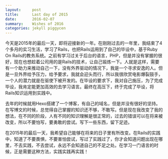```yaml
---
layout:     post
title:      Last day of 2015
date:       2016-02-07
summary:    Wishes of 2016
categories: jekyll piggycen
---
```


今天是2015年的最后一天，即将迎接新的一年。在刚刚过去的一年里，我结束了4个多月的实习生活，学习了Rails，也把Rails运用到了自己的毕设中，基于Ruby On Rails的教务系统。之前有学习过关于后台的语言，PHP，但是并没有掌握的很好，现在也想趁着公司用的是Rails的技术，让自己锻炼一下。人就是这样，需要有一个助力来推动自己一下，没有外界驱动的情况下，我是一个寻求安逸的人。但是一旦外界给予压力，给予要求，我就会迎头而行，所以我很欣赏电影爆裂鼓手，一个人的潜力就是在驱使下被开发的。在毕设的要求下，我对自己施压，为了完成毕设，我肯定能更加高效的去学习语言。最终在高压下，终于完成了毕设，将Rails知识运用到实践中。

去年的时候就用Hexo搭建了一个博客，有自己的域名，但是并没有很好的坚持。在写博文的时候，总觉得自己掌握的知识还不够，不敢写。但是现在我改变了我的想法，在不同的阶段，人有不同的知识理解是很正常的，过去的错误可以在将来被改变，所以不要怕写，要勇敢的尝试。写下一些东西，留下足迹。

在2015年的最后一天，我希望自己能够在将来的日子里有所改变。在Rails的实践中，知道了不要畏惧，不要害怕尝试，写过了实践过了，你才会知道问题出现在哪里，不去实践，不去尝试，永远不会知道自己的不足之处。在学习一门语言的时候，正是需要这种方法，实践实践再实践！